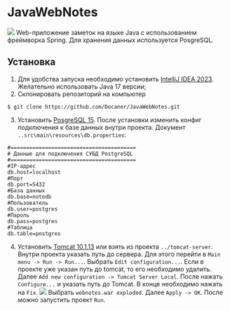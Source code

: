 # JavaWebNotes
![](https://sun9-71.userapi.com/impg/bq-V3UKgogmWqX1dyVWsVZED6RxYlMVNLZ9ZPw/uhppUkwKJOU.jpg?size=1920x878&quality=96&sign=d23508b5b1e12f7430d220864aa9f241&type=album)
Web-приложение заметок на языке Java с использованием фреймворка Spring. Для хранения данных используется PosgreSQL.
## Установка
1) Для удобства запуска необходимо установить [IntelliJ IDEA 2023](https://www.jetbrains.com/ru-ru/idea/). Желательно использовать Java 17 версии;
2) Склонировать репозиторий на компьютер
```agsl
$ git clone https://github.com/Docaner/JavaWebNotes.git
```
3) Установить [PosgreSQL 15](https://www.postgresql.org/download/). После установки изменить конфиг подключения к базе данных внутри проекта. Документ `..src\main\resources\db.properties`:
```agsl
#========================================
# Данные для подключения СУБД PostgreSQL
#========================================
#IP-адрес
db.host=localhost
#Порт
db.port=5432
#База данных
db.base=notedb
#Пользователь
db.user=postgres
#Пароль
db.pass=postgres
#Таблица
db.table=postgres
```
4) Установить [Tomcat 10.1.13](https://tomcat.apache.org/download-10.cgi) или взять из проекта `../tomcat-server`. Внутри проекта указать путь до сервера. Для этого перейти в `Main menu -> Run -> Run...`. Выбрать `Edit configuration...`. Если в проекте уже указан путь до tomcat, то его необходимо удалить. Далее `Add new configuration -> Tomcat Server Local`. После нажать `Configure...` и указать путь до Tomcat. В конце необходимо нажать на `Fix`.
![](https://sun9-74.userapi.com/impg/JLFvEC0d5xlXCZnWi_6Tei-JzEQmoPwTebSANw/kW1O7x3MGik.jpg?size=1325x1021&quality=96&sign=3fb7b487ccbfe3b111bd7654f639eb64&type=album)
Выбрать `webnotes.war exploded`. Далее `Apply -> OK`. После можно запустить проект `Run`.